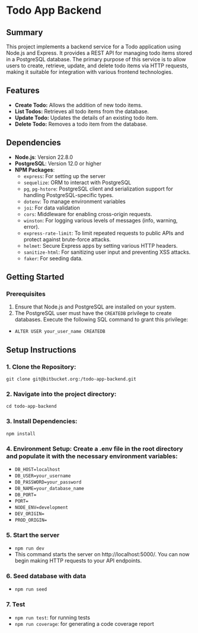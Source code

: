 # Todo App Backend

## Summary
This project implements a backend service for a Todo application using Node.js and Express. It provides a REST API for managing todo items stored in a PostgreSQL database. The primary purpose of this service is to allow users to create, retrieve, update, and delete todo items via HTTP requests, making it suitable for integration with various frontend technologies.

## Features
- **Create Todo:** Allows the addition of new todo items.
- **List Todos:** Retrieves all todo items from the database.
- **Update Todo:** Updates the details of an existing todo item.
- **Delete Todo:** Removes a todo item from the database.

## Dependencies
- **Node.js**: Version 22.8.0
- **PostgreSQL**: Version 12.0 or higher
- **NPM Packages**:
  - `express`: For setting up the server
  - `sequelize`: ORM to interact with PostgreSQL
  - `pg`, `pg-hstore`: PostgreSQL client and serialization support for handling PostgreSQL-specific types.
  - `dotenv`: To manage environment variables
  - `joi`: For data validation
  - `cors`: Middleware for enabling cross-origin requests.
  - `winston`: For logging various levels of messages (info, warning, error).
  - `express-rate-limit`: To limit repeated requests to public APIs and protect against brute-force attacks.
  - `helmet`: Secure Express apps by setting various HTTP headers.
  - `sanitize-html`: For sanitizing user input and preventing XSS attacks.
  - `faker`: For seeding data.

## Getting Started

### Prerequisites
1. Ensure that Node.js and PostgreSQL are installed on your system.
2. The PostgreSQL user must have the `CREATEDB` privilege to create databases. Execute the following SQL command to grant this privilege:
- `ALTER USER your_user_name CREATEDB`


## Setup Instructions
### 1. Clone the Repository: 
`git clone git@bitbucket.org:/todo-app-backend.git`
### 2. Navigate into the project directory:
`cd todo-app-backend`
### 3. Install Dependencies:
`npm install`
### 4. Environment Setup: Create a .env file in the root directory and populate it with the necessary environment variables:
- `DB_HOST=localhost`
- `DB_USER=your_username`
- `DB_PASSWORD=your_password`
- `DB_NAME=your_database_name`
- `DB_PORT=`
- `PORT=`
- `NODE_ENV=development`
- `DEV_ORIGIN=`
- `PROD_ORIGIN=`

### 5. Start the server 
- `npm run dev`
- This command starts the server on http://localhost:5000/. You can now begin making HTTP requests to your API endpoints.


### 6. Seed database with data
- `npm run seed`

### 7. Test
- `npm run test`: for running tests
- `npm run coverage`: for generating a code coverage report
